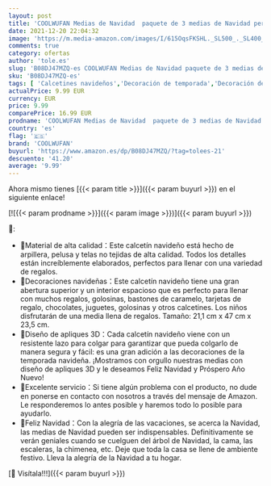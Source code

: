 ```yaml
---
layout: post
title: 'COOLWUFAN Medias de Navidad  paquete de 3 medias de Navidad personalizadas de 19 pulgadas con copo de nieve 3D  muñeco de nieve  renos para decoración de fiestas de Navidad'
date: 2021-12-20 22:04:32
image: 'https://m.media-amazon.com/images/I/615OqsFKSHL._SL500_._SL400_.jpg'
comments: true
category: ofertas
author: 'tole.es'
slug: 'B08DJ47MZQ-es COOLWUFAN Medias de Navidad paquete de 3 medias de Navidad...'
sku: 'B08DJ47MZQ-es'
tags: [ 'Calcetines navideños','Decoración de temporada','Decoración del hogar','Hogar y cocina','Medias de navidad','coolwufan','navidad', ]
actualPrice: 9.99 EUR
currency: EUR
price: 9.99
comparePrice: 16.99 EUR
prodname: 'COOLWUFAN Medias de Navidad  paquete de 3 medias de Navidad personalizadas de 19 pulgadas con copo de nieve 3D  muñeco de nieve  renos para decoración de fiestas de Navidad'
country: 'es'
flag: '🇪🇸'
brand: 'COOLWUFAN'
buyurl: 'https://www.amazon.es/dp/B08DJ47MZQ/?tag=tolees-21'
descuento: '41.20'
average: '9.99'
---
```


Ahora mismo tienes [{{< param title >}}]({{< param buyurl >}}) en el siguiente enlace!

[![{{< param prodname >}}]({{< param image >}})]({{< param buyurl >}})

🔎:

- 🎁Material de alta calidad：Este calcetín navideño está hecho de arpillera, pelusa y telas no tejidas de alta calidad. Todos los detalles están increíblemente elaborados, perfectos para llenar con una variedad de regalos.
- 🎁Decoraciones navideñas：Este calcetín navideño tiene una gran abertura superior y un interior espacioso que es perfecto para llenar con muchos regalos, golosinas, bastones de caramelo, tarjetas de regalo, chocolates, juguetes, golosinas y otros calcetines. Los niños disfrutarán de una media llena de regalos. Tamaño: 21,1 cm x 47 cm x 23,5 cm.
- 🎁Diseño de apliques 3D：Cada calcetín navideño viene con un resistente lazo para colgar para garantizar que pueda colgarlo de manera segura y fácil: es una gran adición a las decoraciones de la temporada navideña. ¡Mostramos con orgullo nuestras medias con diseño de apliques 3D y le deseamos Feliz Navidad y Próspero Año Nuevo!
- 🎁Excelente servicio：Si tiene algún problema con el producto, no dude en ponerse en contacto con nosotros a través del mensaje de Amazon. Le responderemos lo antes posible y haremos todo lo posible para ayudarlo.
- 🎁Feliz Navidad：Con la alegría de las vacaciones, se acerca la Navidad, las medias de Navidad pueden ser indispensables. Definitivamente se verán geniales cuando se cuelguen del árbol de Navidad, la cama, las escaleras, la chimenea, etc. Deje que toda la casa se llene de ambiente festivo. Lleva la alegría de la Navidad a tu hogar.

[🛒 Visítala!!!]({{< param buyurl >}})
